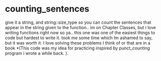 # counting_sentences
give it a string, and string::size_type so you can count the sentences that appear in the string given to the function.. im on Chapter Classes, but i love writing functions right now so ya.. this one was one of the easiest things to code but hardest to write it. took me some time which Im ashamed to say, but it was worth it. I love solving these problems I think of or that are in a book *(This code was my idea for practicing inspired by punct_counting program i wrote a while back. ). 
